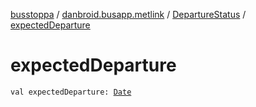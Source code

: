 [busstoppa](../../index.md) / [danbroid.busapp.metlink](../index.md) / [DepartureStatus](index.md) / [expectedDeparture](./expected-departure.md)

# expectedDeparture

`val expectedDeparture: `[`Date`](https://docs.oracle.com/javase/8/docs/api/java/util/Date.html)